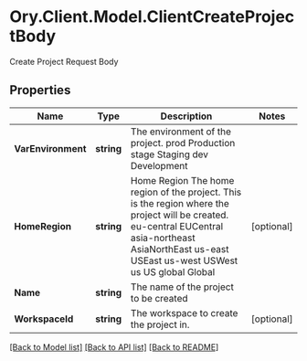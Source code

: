 # Ory.Client.Model.ClientCreateProjectBody
Create Project Request Body

## Properties

Name | Type | Description | Notes
------------ | ------------- | ------------- | -------------
**VarEnvironment** | **string** | The environment of the project. prod Production stage Staging dev Development | 
**HomeRegion** | **string** | Home Region  The home region of the project. This is the region where the project will be created. eu-central EUCentral asia-northeast AsiaNorthEast us-east USEast us-west USWest us US global Global | [optional] 
**Name** | **string** | The name of the project to be created | 
**WorkspaceId** | **string** | The workspace to create the project in. | [optional] 

[[Back to Model list]](../README.md#documentation-for-models) [[Back to API list]](../README.md#documentation-for-api-endpoints) [[Back to README]](../README.md)

